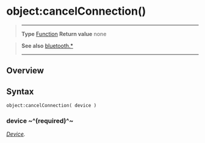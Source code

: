 # object:cancelConnection()

> --------------------- ------------------------------------------------------------------------------------------
> __Type__              [Function](https://docs.coronalabs.com/api/type/Function.html)
> __Return value__      none


> __See also__          [bluetooth.*](/plugin/bluetooth/index.md)
> --------------------- ------------------------------------------------------------------------------------------

## Overview

## Syntax

	object:cancelConnection( device )

### device ~^(required)^~
_[Device](/plugin/bluetooth/type/Device/index.md)._
